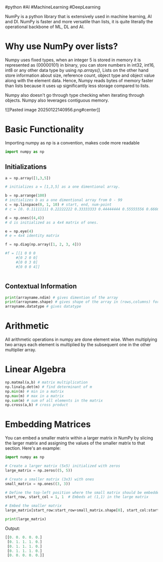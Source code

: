 #python #AI #MachineLearning #DeepLearning

NumPy is a python library that is extensively used in machine learning, AI and Dl. NumPy is faster and more versatile than lists, it is quite literally the operational backbone of ML, DL and AI. 

# Why use NumPy over lists?

Numpy uses fixed types, when an integer 5 is stored in memory it is represented as (00000101) in binary, you can store numbers in int32, int16, int8 or any other data type by using *np.arrays()*, Lists on the other hand store information about size, reference count, object type and object value along with the element data. Hence, Numpy reads bytes of memory faster than lists because it uses up significantly less storage compared to lists. 

Numpy also doesn't go through type checking when iterating through objects. Numpy also leverages contiguous memory.

![[Pasted image 20250122140956.png#center]]


# Basic Functionality 

Importing numpy as np is a convention, makes code more readable

```python
import numpy as np 
```

## Initializations

```python
a = np.array([1,3,5])

# initializes a = [1,3,5] as a one dimentional array.

b = np.arrange(100)
# initializes b as a one dimentional array from 0 - 99
c = np.linspace(0, 1, 10) # start, end, num-point
# c = [0. 0.11111111 0.22222222 0.33333333 0.44444444 0.55555556 0.66666667 0.77777778 0.88888889 1. ]

d = np.ones((4,4)) 
# d is initialized as a 4x4 matrix of ones. 

e = np.eye(4)
# e = 4x4 identity matrix

f = np.diag(np.array([1, 2, 3, 4]))

#f = [[1 0 0 0
     #[0 2 0 0]
     #[0 0 3 0]
     #[0 0 0 4]]



```

## Contextual Information 


```python
print(arrayname.ndim) # gives dimention of the array 
print(arrayname.shape) # gives shape of the array in (rows,columns) for 1d arrays gives (col, ) the 2nd argument is blank here. 
arrayname.datatype # gives datatype
```

# Arithmetic

All arithmetic operations in numpy are done element wise. When multiplying two arrays each element is multiplied by the subsequent one in the other multiplier array. 

# Linear Algebra

```python
np.matmal(a,b) # matrix multiplication
np.linalg.det(m) # find determinant of m 
np.min(m) # min in a matrix
np.max(m) # max in a matrix
np.sum(m) # sum of all elements in the matrix
np.cross(a,b) # cross product

```

# Embedding Matrices 
You can embed a smaller matrix within a larger matrix in NumPy by slicing the larger matrix and assigning the values of the smaller matrix to that section. Here's an example:

```python
import numpy as np

# Create a larger matrix (5x5) initialized with zeros
large_matrix = np.zeros((5, 5))

# Create a smaller matrix (3x3) with ones
small_matrix = np.ones((3, 3))

# Define the top-left position where the small matrix should be embedded
start_row, start_col = 1, 1  # Embeds at (1,1) in the large matrix

# Embed the smaller matrix
large_matrix[start_row:start_row+small_matrix.shape[0], start_col:start_col+small_matrix.shape[1]] = small_matrix

print(large_matrix)

```

Output: 
```python
[[0. 0. 0. 0. 0.]
 [0. 1. 1. 1. 0.]
 [0. 1. 1. 1. 0.]
 [0. 1. 1. 1. 0.]
 [0. 0. 0. 0. 0.]]

```
